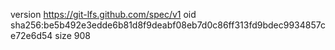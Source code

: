 version https://git-lfs.github.com/spec/v1
oid sha256:be5b492e3edde6b81d8f9deabf08eb7d0c86ff313fd9bdec9934857ce72e6d54
size 908
